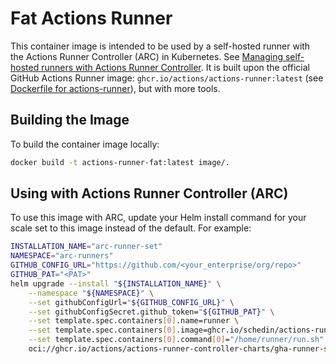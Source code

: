 # Fat Actions Runner
This container image is intended to be used by a self-hosted runner with the Actions Runner Controller (ARC) in Kubernetes.
See [Managing self-hosted runners with Actions Runner Controller](https://docs.github.com/en/actions/hosting-your-own-runners/managing-self-hosted-runners-with-actions-runner-controller).
It is built upon the official GitHub Actions Runner image: `ghcr.io/actions/actions-runner:latest` (see [Dockerfile for actions-runner](https://github.com/actions/runner/tree/main/images)), 
but with more tools.

## Building the Image
To build the container image locally:

```bash 
docker build -t actions-runner-fat:latest image/.
```

## Using with Actions Runner Controller (ARC)

To use this image with ARC, update your Helm install command for your scale set to this image instead of the default. For example:
```bash
INSTALLATION_NAME="arc-runner-set"
NAMESPACE="arc-runners"
GITHUB_CONFIG_URL="https://github.com/<your_enterprise/org/repo>"
GITHUB_PAT="<PAT>"
helm upgrade --install "${INSTALLATION_NAME}" \
    --namespace "${NAMESPACE}" \
    --set githubConfigUrl="${GITHUB_CONFIG_URL}" \
    --set githubConfigSecret.github_token="${GITHUB_PAT}" \
    --set template.spec.containers[0].name=runner \
    --set template.spec.containers[0].image=ghcr.io/schedin/actions-runner-fat:latest \
    --set template.spec.containers[0].command[0]="/home/runner/run.sh" \
    oci://ghcr.io/actions/actions-runner-controller-charts/gha-runner-scale-set
```
